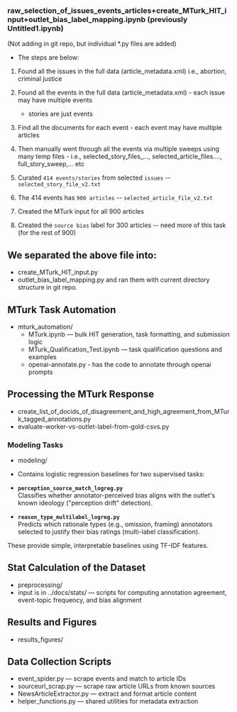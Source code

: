 
### raw_selection_of_issues_events_articles+create_MTurk_HIT_input+outlet_bias_label_mapping.ipynb (previously Untitled1.ipynb)
(Not adding in git repo, but individual *.py files are added)
- The steps are below:

1. Found all the issues in the full data (article_metadata.xml) i.e., abortion, criminal justice
2. Found all the events in the full data (article_metadata.xml) - each issue may have multiple events
    - stories are just events
3. Find all the documents for each event - each event may have multiple articles

4. Then manually went through all the events via multiple sweeps using many temp files - i.e., selected_story_files_..., selected_article_files...., full_story_sweep,... etc

5. Curated `414 events/stories` from selected `issues`          -- `selected_story_file_v2.txt`
6. The 414 events has `900 articles`                            -- `selected_article_file_v2.txt`


7. Created the MTurk input for all 900 articles
8. Created the `source bias` label for 300 articles 
    -- need more of this task (for the rest of 900)


## We separated the above file into:
- create_MTurk_HIT_input.py
- outlet_bias_label_mapping.py
and ran them with current directory structure in git repo.

## MTurk Task Automation
- mturk_automation/
    - MTurk.ipynb — bulk HIT generation, task formatting, and submission logic
    - MTurk_Qualification_Test.ipynb — task qualification questions and examples
    - openai-annotate.py - has the code to annotate through openai prompts


## Processing the MTurk Response
- create_list_of_docids_of_disagreement_and_high_agreement_from_MTurk_tagged_annotations.py
- evaluate-worker-vs-outlet-label-from-gold-csvs.py

### Modeling Tasks

- modeling/
- Contains logistic regression baselines for two supervised tasks:

- **`perception_source_match_logreg.py`**  
  Classifies whether annotator-perceived bias aligns with the outlet's known ideology ("perception drift" detection).

- **`reason_type_multilabel_logreg.py`**  
  Predicts which rationale types (e.g., omission, framing) annotators selected to justify their bias ratings (multi-label classification).

These provide simple, interpretable baselines using TF-IDF features.


## Stat Calculation of the Dataset
- preprocessing/
- input is in ../docs/stats/
— scripts for computing annotation agreement, event-topic frequency, and bias alignment

## Results and Figures
- results_figures/


## Data Collection Scripts
- event_spider.py — scrape events and match to article IDs
- sourceurl_scrap.py — scrape raw article URLs from known sources
- NewsArticleExtractor.py — extract and format article content
- helper_functions.py — shared utilities for metadata extraction